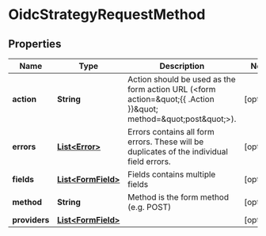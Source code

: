 

# OidcStrategyRequestMethod

## Properties

Name | Type | Description | Notes
------------ | ------------- | ------------- | -------------
**action** | **String** | Action should be used as the form action URL (&lt;form action&#x3D;\&quot;{{ .Action }}\&quot; method&#x3D;\&quot;post\&quot;&gt;). |  [optional]
**errors** | [**List&lt;Error&gt;**](Error.md) | Errors contains all form errors. These will be duplicates of the individual field errors. |  [optional]
**fields** | [**List&lt;FormField&gt;**](FormField.md) | Fields contains multiple fields |  [optional]
**method** | **String** | Method is the form method (e.g. POST) |  [optional]
**providers** | [**List&lt;FormField&gt;**](FormField.md) |  |  [optional]




